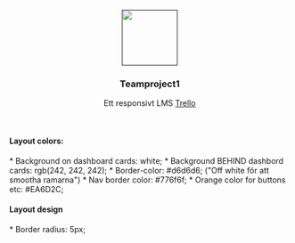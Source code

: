 <p align="center">
  <a href="">
    <img src="https://lh3.googleusercontent.com/oFlHrHIHr3IT0KgbFVmNjCsI7PDzdm6YQj9WhXpaPiM7elyTXpHlNDLklr5RElpG3gM=h310" alt="" width=100 height=100>
  </a>

  <h3 align="center">Teamproject1</h3>

  <p align="center">
    Ett responsivt LMS 
  <a href="https://trello.com/b/nOapM9nK/projektarbete">Trello</a>


  </p>
</p>

<br>


<h4>Layout colors:</h4>
* Background on dashboard cards: white;
* Background BEHIND dashbord cards: rgb(242, 242, 242);
* Border-color: #d6d6d6; ("Off white för att smootha ramarna")
* Nav border color: #776f6f;
* Orange color for buttons etc: #EA6D2C;

<h4>Layout design</h4>
* Border radius: 5px;
